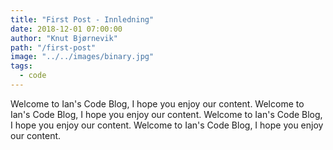 ```yaml
---
title: "First Post - Innledning"
date: 2018-12-01 07:00:00
author: "Knut Bjørnevik"
path: "/first-post"
image: "../../images/binary.jpg"
tags:
  - code
---
```


Welcome to Ian's Code Blog, I hope you enjoy our content. Welcome to Ian's Code Blog, I hope you enjoy our content.
Welcome to Ian's Code Blog, I hope you enjoy our content. Welcome to Ian's Code Blog, I hope you enjoy our content.
